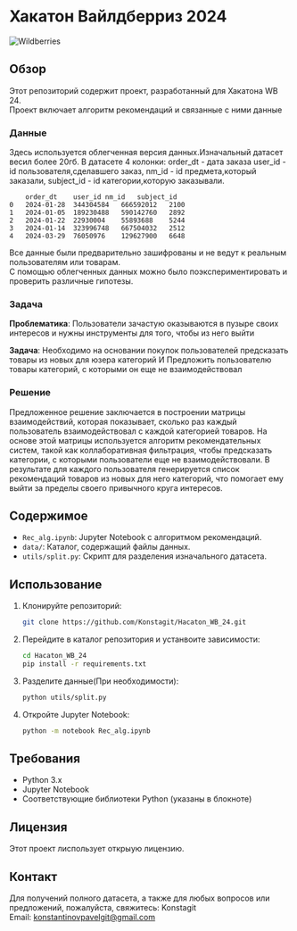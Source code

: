 # Хакатон Вайлдберриз 2024
![Wildberries](https://avatars.githubusercontent.com/u/66719899?s=200&v=4)
## Обзор
Этот репозиторий содержит проект, разработанный для Хакатона WB 24.  
Проект включает алгоритм рекомендаций и связанные с ними данные

### Данные
Здесь используется облегченная версия данных.Изначальный датасет весил более 20гб.
В датасете 4 колонки:
order_dt - дата заказа
user_id - id пользователя,сделавшего заказ,
nm_id - id предмета,который заказали,
subject_id - id категории,которую заказывали.

	    order_dt	user_id	nm_id	subject_id
    0	2024-01-28	344304584	666592012	2100
    1	2024-01-05	189230488	590142760	2892
    2	2024-01-22	22930004	55893688	5244
    3	2024-01-14	323996748	667504032	2512
    4	2024-03-29	76050976	129627900	6648

Все данные были предварительно зашифрованы и не ведут к реальным пользователям или товарам.  
С помощью облегченных данных можно было поэкспериментировать и проверить различные гипотезы.

### Задача
**Проблематика**:
Пользователи зачастую оказываются в пузыре своих интересов и нужны инструменты для того, чтобы из него выйти

**Задача**:
Необходимо на основании покупок пользователей предсказать товары из новых для юзера категорий И Предложить пользователю
товары категорий, с которыми он еще не взаимодействовал

### Решение
Предложенное решение заключается в построении матрицы взаимодействий, которая показывает, сколько раз каждый пользователь взаимодействовал с каждой категорией товаров. На основе этой матрицы используется алгоритм рекомендательных систем, такой как коллаборативная фильтрация, чтобы предсказать категории, с которыми пользователи еще не взаимодействовали. В результате для каждого пользователя генерируется список рекомендаций товаров из новых для него категорий, что помогает ему выйти за пределы своего привычного круга интересов.

## Содержимое
- `Rec_alg.ipynb`: Jupyter Notebook с алгоритмом рекомендаций.
- `data/`: Каталог, содержащий файлы данных.
- `utils/split.py`: Cкрипт для разделения изначального датасета.


## Использование
1. Клонируйте репозиторий:
    ```bash
    git clone https://github.com/Konstagit/Hacaton_WB_24.git
    ```

2. Перейдите в каталог репозитория и устанвоите зависимости:
    ```bash
    cd Hacaton_WB_24
    pip install -r requirements.txt
    ```

3. Разделите данные(При необходимости):
    ```bash
    python utils/split.py
    ```

4. Откройте Jupyter Notebook:
    ```bash
    python -m notebook Rec_alg.ipynb
    ```

## Требования
- Python 3.x
- Jupyter Notebook
- Соответствующие библиотеки Python (указаны в блокноте)

## Лицензия
Этот проект лиспользует открыую лицензию.

## Контакт
Для получений полного датасета, а также для любых вопросов или предложений, пожалуйста, свяжитесь:
Konstagit  
Email: [konstantinovpavelgit@gmail.com](mailto:konstantinovpavelgit@gmail.com)
